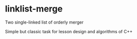 # linklist-merge
Two single-linked list of orderly merger

Simple but classic task for lesson design and algorithms of C++
